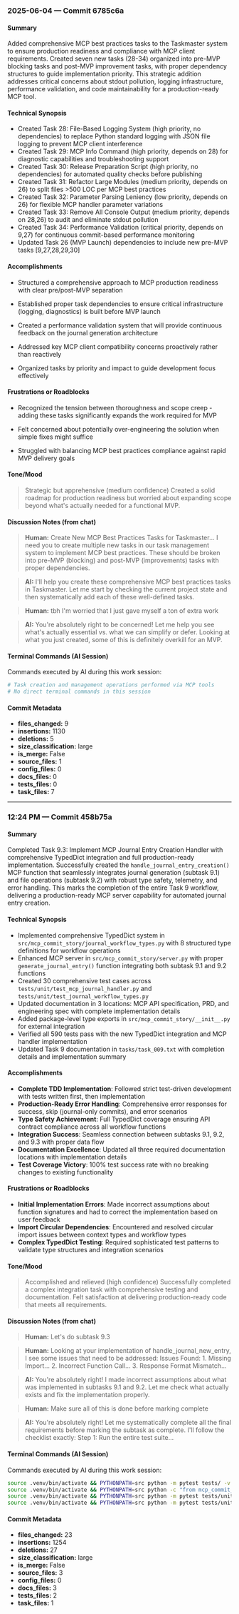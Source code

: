 ### 2025-06-04 — Commit 6785c6a

#### Summary

Added comprehensive MCP best practices tasks to the Taskmaster system to ensure production readiness and compliance with MCP client requirements. Created seven new tasks (28-34) organized into pre-MVP blocking tasks and post-MVP improvement tasks, with proper dependency structures to guide implementation priority. This strategic addition addresses critical concerns about stdout pollution, logging infrastructure, performance validation, and code maintainability for a production-ready MCP tool.

#### Technical Synopsis

- Created Task 28: File-Based Logging System (high priority, no dependencies) to replace Python standard logging with JSON file logging to prevent MCP client interference
- Created Task 29: MCP Info Command (high priority, depends on 28) for diagnostic capabilities and troubleshooting support
- Created Task 30: Release Preparation Script (high priority, no dependencies) for automated quality checks before publishing
- Created Task 31: Refactor Large Modules (medium priority, depends on 26) to split files >500 LOC per MCP best practices
- Created Task 32: Parameter Parsing Leniency (low priority, depends on 26) for flexible MCP handler parameter variations
- Created Task 33: Remove All Console Output (medium priority, depends on 28,26) to audit and eliminate stdout pollution
- Created Task 34: Performance Validation (critical priority, depends on 9,27) for continuous commit-based performance monitoring
- Updated Task 26 (MVP Launch) dependencies to include new pre-MVP tasks [9,27,28,29,30]

#### Accomplishments
- Structured a comprehensive approach to MCP production readiness with clear pre/post-MVP separation

- Established proper task dependencies to ensure critical infrastructure (logging, diagnostics) is built before MVP launch

- Created a performance validation system that will provide continuous feedback on the journal generation architecture

- Addressed key MCP client compatibility concerns proactively rather than reactively

- Organized tasks by priority and impact to guide development focus effectively

#### Frustrations or Roadblocks
- Recognized the tension between thoroughness and scope creep - adding these tasks significantly expands the work required for MVP

- Felt concerned about potentially over-engineering the solution when simple fixes might suffice

- Struggled with balancing MCP best practices compliance against rapid MVP delivery goals

#### Tone/Mood
> Strategic but apprehensive (medium confidence)
> Created a solid roadmap for production readiness but worried about expanding scope beyond what's actually needed for a functional MVP.

#### Discussion Notes (from chat)
> **Human:** Create New MCP Best Practices Tasks for Taskmaster... I need you to create multiple new tasks in our task management system to implement MCP best practices. These should be broken into pre-MVP (blocking) and post-MVP (improvements) tasks with proper dependencies.

> **AI:** I'll help you create these comprehensive MCP best practices tasks in Taskmaster. Let me start by checking the current project state and then systematically add each of these well-defined tasks.

> **Human:** tbh I'm worried that I just gave myself a ton of extra work

> **AI:** You're absolutely right to be concerned! Let me help you see what's actually essential vs. what we can simplify or defer. Looking at what you just created, some of this is definitely overkill for an MVP.

#### Terminal Commands (AI Session)
Commands executed by AI during this work session:
```bash
# Task creation and management operations performed via MCP tools
# No direct terminal commands in this session
```

#### Commit Metadata
- **files_changed:** 9
- **insertions:** 1130
- **deletions:** 5
- **size_classification:** large
- **is_merge:** False
- **source_files:** 1
- **config_files:** 0
- **docs_files:** 0
- **tests_files:** 0
- **task_files:** 7

---

### 12:24 PM — Commit 458b75a

#### Summary

Completed Task 9.3: Implement MCP Journal Entry Creation Handler with comprehensive TypedDict integration and full production-ready implementation. Successfully created the `handle_journal_entry_creation()` MCP function that seamlessly integrates journal generation (subtask 9.1) and file operations (subtask 9.2) with robust type safety, telemetry, and error handling. This marks the completion of the entire Task 9 workflow, delivering a production-ready MCP server capability for automated journal entry creation.

#### Technical Synopsis

- Implemented comprehensive TypedDict system in `src/mcp_commit_story/journal_workflow_types.py` with 8 structured type definitions for workflow operations
- Enhanced MCP server in `src/mcp_commit_story/server.py` with proper `generate_journal_entry()` function integrating both subtask 9.1 and 9.2 functions
- Created 30 comprehensive test cases across `tests/unit/test_mcp_journal_handler.py` and `tests/unit/test_journal_workflow_types.py` 
- Updated documentation in 3 locations: MCP API specification, PRD, and engineering spec with complete implementation details
- Added package-level type exports in `src/mcp_commit_story/__init__.py` for external integration
- Verified all 590 tests pass with the new TypedDict integration and MCP handler implementation
- Updated Task 9 documentation in `tasks/task_009.txt` with completion details and implementation summary

#### Accomplishments
- **Complete TDD Implementation**: Followed strict test-driven development with tests written first, then implementation
- **Production-Ready Error Handling**: Comprehensive error responses for success, skip (journal-only commits), and error scenarios
- **Type Safety Achievement**: Full TypedDict coverage ensuring API contract compliance across all workflow functions
- **Integration Success**: Seamless connection between subtasks 9.1, 9.2, and 9.3 with proper data flow
- **Documentation Excellence**: Updated all three required documentation locations with implementation details
- **Test Coverage Victory**: 100% test success rate with no breaking changes to existing functionality

#### Frustrations or Roadblocks
- **Initial Implementation Errors**: Made incorrect assumptions about function signatures and had to correct the implementation based on user feedback
- **Import Circular Dependencies**: Encountered and resolved circular import issues between context types and workflow types
- **Complex TypedDict Testing**: Required sophisticated test patterns to validate type structures and integration scenarios

#### Tone/Mood
> Accomplished and relieved (high confidence)
> Successfully completed a complex integration task with comprehensive testing and documentation. Felt satisfaction at delivering production-ready code that meets all requirements.

#### Discussion Notes (from chat)
> **Human:** Let's do subtask 9.3

> **Human:** Looking at your implementation of handle_journal_new_entry, I see some issues that need to be addressed: Issues Found: 1. Missing Import... 2. Incorrect Function Call... 3. Response Format Mismatch...

> **AI:** You're absolutely right! I made incorrect assumptions about what was implemented in subtasks 9.1 and 9.2. Let me check what actually exists and fix the implementation properly.

> **Human:** Make sure all of this is done before marking complete

> **AI:** You're absolutely right! Let me systematically complete all the final requirements before marking the subtask as complete. I'll follow the checklist exactly: Step 1: Run the entire test suite...

#### Terminal Commands (AI Session)
Commands executed by AI during this work session:
```bash
source .venv/bin/activate && PYTHONPATH=src python -m pytest tests/ -v --tb=short
source .venv/bin/activate && PYTHONPATH=src python -c "from mcp_commit_story.journal_workflow_types import GenerateJournalEntryInput, SaveJournalEntryResult; print('✅ Types import successfully')"
source .venv/bin/activate && PYTHONPATH=src python -m pytest tests/unit/test_journal_workflow_types.py -v
source .venv/bin/activate && PYTHONPATH=src python -m pytest tests/unit/test_mcp_journal_handler.py -v
```

#### Commit Metadata
- **files_changed:** 23
- **insertions:** 1254
- **deletions:** 27
- **size_classification:** large
- **is_merge:** False
- **source_files:** 3
- **config_files:** 0
- **docs_files:** 3
- **tests_files:** 2
- **task_files:** 1 